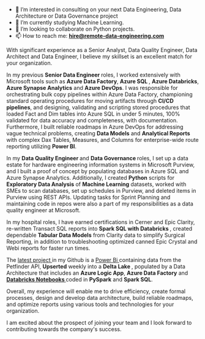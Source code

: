 
- 👀 I’m interested in consulting on your next Data Engineering, Data Architecture or Data Governance project
- 🌱 I’m currently studying Machine Learning.
- 💞️ I’m looking to collaborate on Python projects. 
- 📫 How to reach me: <b> hire@remote-data-engineering.com </b>

With significant experience as a Senior Analyst, Data Quality Engineer, Data Architect and Data Engineer, I believe my skillset is an excellent match for your organization.

In my previous <b> Senior Data Engineer </b> roles, I worked extensively with Microsoft tools such as <b>Azure Data Factory</b>, <b>Azure SQL </b>, <b>Azure Databricks</b>, <b>Azure Synapse Analytics</b> and <b>Azure DevOps</b>. I was responsible for orchestrating bulk copy pipelines within Azure Data Factory, championing standard operating procedures for moving artifacts through <b>CI/CD pipelines</b>, and designing, validating and scripting stored procedures that loaded Fact and Dim tables into Azure SQL in under 5 minutes, 100% validated for data accuracy and completeness, with documentation. Furthermore, I built reliable roadmaps in Azure DevOps for addressing vague technical problems, creating <b>Data Models</b> and <b>Analytical Reports</b> with complex Dax Tables, Measures, and Columns for enterprise-wide route reporting utilizing <b>Power BI</b>.

In my <b> Data Quality Engineer </b>  and <b> Data Governance </b> roles, I set up a data estate for hardware engineering information systems in Microsoft Purview, and I built a proof of concept by populating databases in Azure SQL and Azure Synapse Analytics. Additionally, I created <b>Python</b> scripts for <b>Exploratory Data Analysis</b> of <b>Machine Learning</b> datasets, worked with SMEs to scan databases, set up schedules in Purview, and deleted items in Purview using REST APIs. Updating tasks for Sprint Planning and maintaining code in repos were also a part of my responsibilities as a data quality engineer at Microsoft.

In my hospital roles, I have earned certifications in Cerner and Epic Clarity, re-written Transact SQL reports into <b> Spark SQL with Databricks </b>, created dependable <b> Tabular Data Models</b> from Clarity data to simplify Surgical Reporting, in addition to troubleshooting optimized canned Epic Crystal and Webi reports for faster run times.

The <a href = "https://github.com/RemoteDataEngineer/FlDogs/tree/main"> latest project </a> in my Github is a <a href = "https://github.com/RemoteDataEngineer/FlDogs/blob/main/PetfinderApi%20FlDogs%20Production%2020230731.pbix"> Power Bi </a> containing data from the Petfinder API, <b>Upserted</b> weekly into a <b> Delta Lake </b>, populated by a Data Architecture that includes an <b>Azure Logic App</b>, <b>Azure Data Factory</b> and <b> <a href = "https://github.com/RemoteDataEngineer/FlDogs/tree/main/Databricks%20Notebooks/PetFinderApi%20-%20Repo"> Databricks Notebooks </a> </b> coded in <b>PySpark</b> and <b>Spark SQL</b>. 

Overall, my experience will enable me to drive efficiency, create formal processes, design and develop data architecture, build reliable roadmaps, and optimize reports using various tools and technologies for your organization.

I am excited about the prospect of joining your team and I look forward to contributing towards the company's success. 
